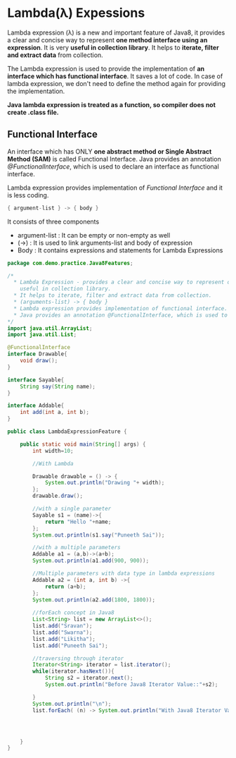 # Lambda(λ) Expessions 
 
Lambda expression (λ) is a new and important feature of Java8, it provides a clear and concise way to represent **one method interface using an expression**. It is very **useful in collection library**. It helps to **iterate, filter and extract data** from collection.

The Lambda expression is used to provide the implementation of **an interface which has functional interface**. It saves a lot of code. In case of lambda expression, we don't need to define the method again for providing the implementation.

**Java lambda expression is treated as a function, so compiler does not create .class file.**

## Functional Interface
An interface which has ONLY **one abstract method or Single Abstract Method (SAM)** is called Functional Interface.
Java provides an annotation *@FunctionalInterface*, which is used to declare an interface as functional interface.

Lambda expression provides implementation of *Functional Interface* and it is less coding.

```Java
{ argument-list } -> { body }
```
It consists of three components 
* argument-list : It can be empty or non-empty as well
* (->) : It is used to link arguments-list and body of expression
* Body : It contains expressions and statements for Lambda Expressions

```Java
package com.demo.practice.Java8Features;

/*
  * Lambda Expression - provides a clear and concise way to represent one method interface using an expression, 
    useful in collection library.
  * It helps to iterate, filter and extract data from collection.
  * (arguments-list) -> { body }
  * Lambda expression provides implementation of functional interface. An interface which has only one abstract method is         called functional interface.
  * Java provides an annotation @FunctionalInterface, which is used to declare an interface as functional interface.
*/
import java.util.ArrayList;
import java.util.List;

@FunctionalInterface
interface Drawable{
    void draw();
}

interface Sayable{
    String say(String name);
}

interface Addable{
    int add(int a, int b);
}

public class LambdaExpressionFeature {

    public static void main(String[] args) {
        int width=10;

        //With Lambda

        Drawable drawable = () -> {
            System.out.println("Drawing "+ width);
        };
        drawable.draw();

        //with a single parameter
        Sayable s1 = (name)->{
            return "Hello "+name;
        };
        System.out.println(s1.say("Puneeth Sai"));

        //with a multiple parameters
        Addable a1 = (a,b)->(a+b);
        System.out.println(a1.add(900, 900));

        //Multiple parameters with data type in lambda expressions
        Addable a2 = (int a, int b) ->{
            return (a+b);
        };
        System.out.println(a2.add(1800, 1800));
        
        //forEach concept in Java8
        List<String> list = new ArrayList<>();
        list.add("Sravan");
        list.add("Swarna");
        list.add("Likitha");
        list.add("Puneeth Sai");

        //traversing through iterator
        Iterator<String> iterator = list.iterator();
        while(iterator.hasNext()){
            String s2 = iterator.next();
            System.out.println("Before Java8 Iterator Value::"+s2);

        }
        System.out.println("\n");
        list.forEach( (n) -> System.out.println("With Java8 Iterator Value::"+n) );




    }
}
```




